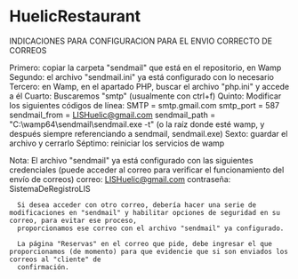 # HuelicRestaurant

INDICACIONES PARA CONFIGURACION PARA EL ENVIO CORRECTO DE CORREOS

Primero: copiar la carpeta "sendmail" que está en el repositorio, en Wamp
Segundo: el archivo "sendmail.ini" ya está configurado con lo necesario
Tercero: en Wamp, en el apartado PHP, buscar el archivo "php.ini" y accede a él
Cuarto: Buscaremos "smtp" (usualmente con ctrl+f)
Quinto: Modificar los siguientes códigos de línea:
        SMTP = smtp.gmail.com
        smtp_port = 587
        sendmail_from = LISHuelic@gmail.com
        sendmail_path = "C:\wamp64\sendmail\sendmail.exe -t" (o la raíz donde esté wamp, y después siempre referenciando a sendmail, sendmail.exe)
Sexto: guardar el archivo y cerrarlo
Séptimo: reiniciar los servicios de wamp

Nota: El archivo "sendmail" ya está configurado con las siguientes credenciales (puede acceder al correo para verificar el funcionamiento del envío de correos)
      correo: LISHuelic@gmail.com
      contraseña: SistemaDeRegistroLIS
      
      Si desea acceder con otro correo, debería hacer una serie de modificaciones en "sendmail" y habilitar opciones de seguridad en su correo, para evitar ese proceso,
      proporcionamos ese correo con el archivo "sendmail" ya configurado.
      
      La página "Reservas" en el correo que pide, debe ingresar el que proporcionamos (de momento) para que evidencie que si son enviados los correos al "cliente" de 
      confirmación.
